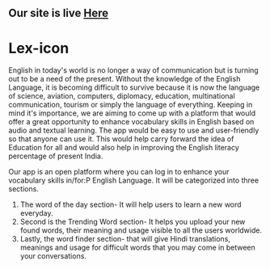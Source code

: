## Our site is live [Here](https://lex-icon.azurewebsites.net)

# Lex-icon
English in today's world is no longer a way of  communication but is turning out to be a need of the present. Without the knowledge of the English Language, it is becoming difficult to survive because it is now the language of science, aviation, computers, diplomacy, education, multinational communication, tourism or simply the language of everything. Keeping in mind it's importance, we are aiming to come up with a platform that would offer a great opportunity to enhance vocabulary skills in English based on audio and textual learning. The app would be easy to use and user-friendly so that anyone can use it. This would help carry forward the idea of Education for all and would also help in improving the English literacy percentage of present India.

Our app is an open platform where you can log in to enhance your vocabulary skills in/for:P English Language. It will be categorized into three sections.
1. The word of the day section- It will help users to learn a new word everyday.
2. Second is the Trending Word section- It helps you upload your new found words, their meaning and usage visible to all the users worldwide.
3. Lastly, the word finder section- that will give Hindi translations, meanings and usage for difficult words that you may come in between your conversations.
